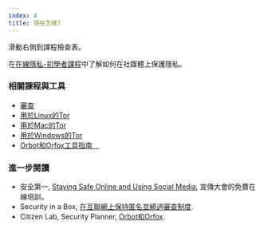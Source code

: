 ```yaml
---
index: 4
title: 現在怎樣?
---
```

滑動右側到課程檢查表。

在[在線隱私-初學者課程](umbrella://communications/online-privacy/beginner)中了解如何在社媒體上保護隱私。

### 相關課程與工具

*   [審查](umbrella://communications/censorship)
*   [用於Linux的Tor](umbrella://tools/tor/s_tor-for-linux.md)
*   [用於Mac的Tor](umbrella://tools/tor/s_tor-for-mac-os-x.md)
*   [用於Windows的Tor](umbrella://tools/tor/s_tor-for-windows.md)
*   [Orbot和Orfox工具指南　](umbrella://tools/tor/s_orbot-and-orfox.md)

### 進一步閱讀

*   安全第一, [Staying Safe Online and Using Social Media](https://advocacyassembly.org/en/courses/32/#/chapter/1/lesson/1), 宣傳大會的免費在線培訓。
*   Security in a Box, [在互聯網上保持匿名並繞過審查制度](https://securityinabox.org/en/guide/anonymity-and-circumvention).
*   Citizen Lab, Security Planner, [Orbot和Orfox](https://securityplanner.org/#/tool/orbot-and-orfox).
